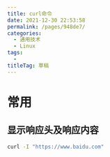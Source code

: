```yaml
---
title: curl命令
date: 2021-12-30 22:53:58
permalink: /pages/948de7/
categories: 
  - 通用技术
  - Linux
tags: 
  - 
titleTag: 草稿
---
```




# 常用

## 显示响应头及响应内容
```sh
curl -I "https://www.baidu.com"
```